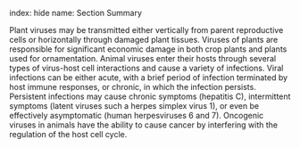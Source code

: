 index: hide
name: Section Summary

Plant viruses may be transmitted either vertically from parent reproductive cells or horizontally through damaged plant tissues. Viruses of plants are responsible for significant economic damage in both crop plants and plants used for ornamentation. Animal viruses enter their hosts through several types of virus-host cell interactions and cause a variety of infections. Viral infections can be either acute, with a brief period of infection terminated by host immune responses, or chronic, in which the infection persists. Persistent infections may cause chronic symptoms (hepatitis C), intermittent symptoms (latent viruses such a herpes simplex virus 1), or even be effectively asymptomatic (human herpesviruses 6 and 7). Oncogenic viruses in animals have the ability to cause cancer by interfering with the regulation of the host cell cycle.
